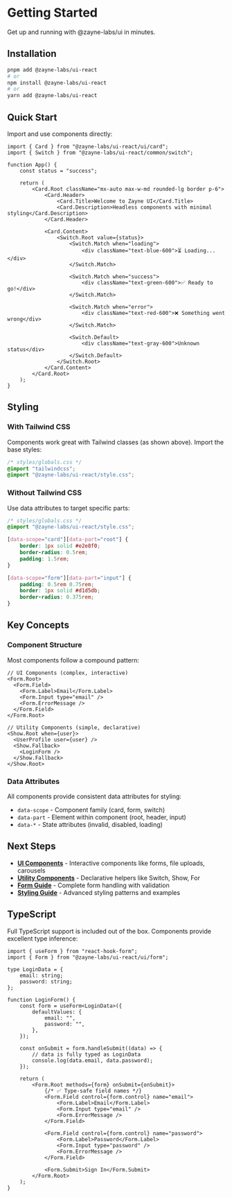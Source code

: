 # Getting Started

Get up and running with @zayne-labs/ui in minutes.

## Installation

```bash
pnpm add @zayne-labs/ui-react
# or
npm install @zayne-labs/ui-react
# or
yarn add @zayne-labs/ui-react
```

## Quick Start

Import and use components directly:

```tsx
import { Card } from "@zayne-labs/ui-react/ui/card";
import { Switch } from "@zayne-labs/ui-react/common/switch";

function App() {
	const status = "success";

	return (
		<Card.Root className="mx-auto max-w-md rounded-lg border p-6">
			<Card.Header>
				<Card.Title>Welcome to Zayne UI</Card.Title>
				<Card.Description>Headless components with minimal styling</Card.Description>
			</Card.Header>

			<Card.Content>
				<Switch.Root value={status}>
					<Switch.Match when="loading">
						<div className="text-blue-600">⏳ Loading...</div>
					</Switch.Match>

					<Switch.Match when="success">
						<div className="text-green-600">✅ Ready to go!</div>
					</Switch.Match>

					<Switch.Match when="error">
						<div className="text-red-600">❌ Something went wrong</div>
					</Switch.Match>

					<Switch.Default>
						<div className="text-gray-600">Unknown status</div>
					</Switch.Default>
				</Switch.Root>
			</Card.Content>
		</Card.Root>
	);
}
```

## Styling

### With Tailwind CSS

Components work great with Tailwind classes (as shown above). Import the base styles:

```css
/* styles/globals.css */
@import "tailwindcss";
@import "@zayne-labs/ui-react/style.css";
```

### Without Tailwind CSS

Use data attributes to target specific parts:

```css
/* styles/globals.css */
@import "@zayne-labs/ui-react/style.css";

[data-scope="card"][data-part="root"] {
	border: 1px solid #e2e8f0;
	border-radius: 0.5rem;
	padding: 1.5rem;
}

[data-scope="form"][data-part="input"] {
	padding: 0.5rem 0.75rem;
	border: 1px solid #d1d5db;
	border-radius: 0.375rem;
}
```

## Key Concepts

### Component Structure

Most components follow a compound pattern:

```tsx
// UI Components (complex, interactive)
<Form.Root>
  <Form.Field>
    <Form.Label>Email</Form.Label>
    <Form.Input type="email" />
    <Form.ErrorMessage />
  </Form.Field>
</Form.Root>

// Utility Components (simple, declarative)
<Show.Root when={user}>
  <UserProfile user={user} />
  <Show.Fallback>
    <LoginForm />
  </Show.Fallback>
</Show.Root>
```

### Data Attributes

All components provide consistent data attributes for styling:

- `data-scope` - Component family (card, form, switch)
- `data-part` - Element within component (root, header, input)
- `data-*` - State attributes (invalid, disabled, loading)

## Next Steps

- **[UI Components](/ui)** - Interactive components like forms, file uploads, carousels
- **[Utility Components](/utility)** - Declarative helpers like Switch, Show, For
- **[Form Guide](/ui/form)** - Complete form handling with validation
- **[Styling Guide](/guide/styling)** - Advanced styling patterns and examples

## TypeScript

Full TypeScript support is included out of the box. Components provide excellent type inference:

```tsx
import { useForm } from "react-hook-form";
import { Form } from "@zayne-labs/ui-react/ui/form";

type LoginData = {
	email: string;
	password: string;
};

function LoginForm() {
	const form = useForm<LoginData>({
		defaultValues: {
			email: "",
			password: "",
		},
	});

	const onSubmit = form.handleSubmit((data) => {
		// data is fully typed as LoginData
		console.log(data.email, data.password);
	});

	return (
		<Form.Root methods={form} onSubmit={onSubmit}>
			{/* ✅ Type-safe field names */}
			<Form.Field control={form.control} name="email">
				<Form.Label>Email</Form.Label>
				<Form.Input type="email" />
				<Form.ErrorMessage />
			</Form.Field>

			<Form.Field control={form.control} name="password">
				<Form.Label>Password</Form.Label>
				<Form.Input type="password" />
				<Form.ErrorMessage />
			</Form.Field>

			<Form.Submit>Sign In</Form.Submit>
		</Form.Root>
	);
}
```
